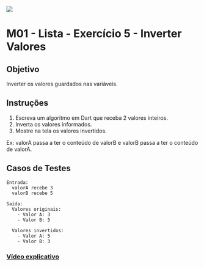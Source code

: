 ﻿![](https://i.imgur.com/xG74tOh.png)

# M01 - Lista - Exercício 5 - Inverter Valores

## Objetivo

Inverter os valores guardados nas variáveis.

## Instruções

1. Escreva um algoritmo em Dart que receba 2 valores inteiros.
2. Inverta os valores informados.
3. Mostre na tela os valores invertidos.

Ex: valorA passa a ter o conteúdo de valorB e valorB passa a ter o conteúdo de valorA.

## Casos de Testes

```
Entrada:
  valorA recebe 3
  valorB recebe 5

Saída:
  Valores originais:
    - Valor A: 3
    - Valor B: 5
  
  Valores invertidos:
    - Valor A: 5
    - Valor B: 3
```

### [Vídeo explicativo](https://drive.google.com/file/d/1N7QX-D9mK1IiG2W0CC7tC6KTmA7FNGSM/view?usp=sharing)
